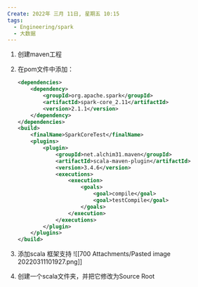 ```yaml
---
Create: 2022年 三月 11日, 星期五 10:15
tags: 
  - Engineering/spark
  - 大数据
---
```


1. 创建maven工程
2. 在pom文件中添加：

	```xml
	<dependencies>
		<dependency>
			<groupId>org.apache.spark</groupId>
			<artifactId>spark-core_2.11</artifactId>
			<version>2.1.1</version>
		</dependency>
	</dependencies>
	<build>
		<finalName>SparkCoreTest</finalName>
		<plugins>
			<plugin>
				<groupId>net.alchim31.maven</groupId>
				<artifactId>scala-maven-plugin</artifactId>
				<version>3.4.6</version>
				<executions>
					<execution>
						<goals>
							<goal>compile</goal>
							<goal>testCompile</goal>
						</goals>
					</execution>
				</executions>
			</plugin>
		</plugins>
	</build>
	```

3. 添加scala 框架支持 ![[700 Attachments/Pasted image 20220311101927.png]]
4. 创建一个scala文件夹，并把它修改为Source Root



